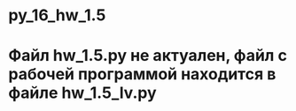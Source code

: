 # py_16_hw_1.5
# Файл hw_1.5.py не актуален, файл с рабочей программой находится в файле hw_1.5_lv.py
